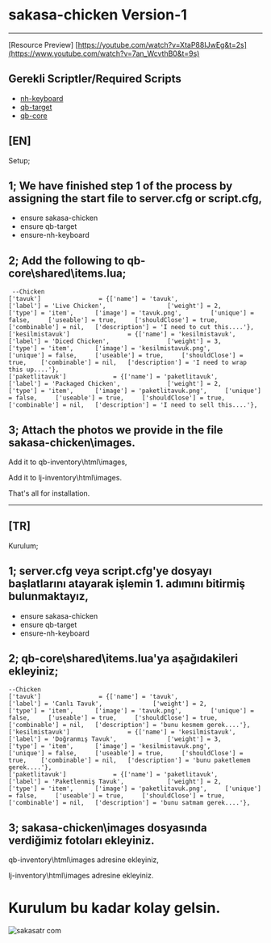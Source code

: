 # sakasa-chicken Version-1

------------------------------------------------------------------------------------------------------------------------------------------------------------------------------

[Resource Preview] [https://youtube.com/watch?v=XtaP88IJwEg&t=2s](https://www.youtube.com/watch?v=7an_WcvthB0&t=9s)

Gerekli Scriptler/Required Scripts
------------------------------------------------------------------------------------------------------------------------------------------------------------------------------
* [nh-keyboard](https://github.com/nerohiro/nh-keyboard)
* [qb-target](https://github.com/qbcore-framework/qb-target) 
* [qb-core](https://github.com/qbcore-framework/qb-core) 

<strong>[EN]</strong>
------------------------------------------------------------------------------------------------------------------------------------------------------------------------------


Setup;

1;
We have finished step 1 of the process by assigning the start file to server.cfg or script.cfg,
------------------------------------------------------------------------------------------------------------------------------------------------------------------------------

* ensure sakasa-chicken
* ensure qb-target
* ensure-nh-keyboard


2;
Add the following to qb-core\shared\items.lua;
------------------------------------------------------------------------------------------------------------------------------------------------------------------------------
     --Chicken
	['tavuk'] 			     = {['name'] = 'tavuk', 			  	        ['label'] = 'Live Chicken', 			    ['weight'] = 2, 		['type'] = 'item', 		['image'] = 'tavuk.png', 	    ['unique'] = false, 	['useable'] = true, 	['shouldClose'] = true,	   ['combinable'] = nil,   ['description'] = 'I need to cut this....'},
	['kesilmistavuk'] 			     = {['name'] = 'kesilmistavuk', 			  	        ['label'] = 'Diced Chicken', 			    ['weight'] = 3, 		['type'] = 'item', 		['image'] = 'kesilmistavuk.png', 	    ['unique'] = false, 	['useable'] = true, 	['shouldClose'] = true,	   ['combinable'] = nil,   ['description'] = 'I need to wrap this up....'},
	['paketlitavuk'] 			 = {['name'] = 'paketlitavuk', 			  	['label'] = 'Packaged Chicken', 			['weight'] = 2, 		['type'] = 'item', 		['image'] = 'paketlitavuk.png', 	['unique'] = false, 	['useable'] = true, 	['shouldClose'] = true,	   ['combinable'] = nil,   ['description'] = 'I need to sell this....'},


3;
Attach the photos we provide in the file sakasa-chicken\images.
------------------------------------------------------------------------------------------------------------------------------------------------------------------------------
Add it to qb-inventory\html\images,

Add it to lj-inventory\html\images.



That's all for installation.


------------------------------------------------------------------------------------------------------------------------------------------------------------------------------


<strong>[TR]</strong>
------------------------------------------------------------------------------------------------------------------------------------------------------------------------------

Kurulum;

1;
server.cfg veya script.cfg'ye dosyayı başlatlarını atayarak işlemin 1. adımını bitirmiş bulunmaktayız,
------------------------------------------------------------------------------------------------------------------------------------------------------------------------------

* ensure sakasa-chicken
* ensure qb-target
* ensure-nh-keyboard


2;
qb-core\shared\items.lua'ya aşağıdakileri ekleyiniz;
------------------------------------------------------------------------------------------------------------------------------------------------------------------------------
    --Chicken
	['tavuk'] 			     = {['name'] = 'tavuk', 			  	        ['label'] = 'Canlı Tavuk', 			    ['weight'] = 2, 		['type'] = 'item', 		['image'] = 'tavuk.png', 	    ['unique'] = false, 	['useable'] = true, 	['shouldClose'] = true,	   ['combinable'] = nil,   ['description'] = 'bunu kesmem gerek....'},
	['kesilmistavuk'] 			     = {['name'] = 'kesilmistavuk', 			  	        ['label'] = 'Doğranmış Tavuk', 			    ['weight'] = 3, 		['type'] = 'item', 		['image'] = 'kesilmistavuk.png', 	    ['unique'] = false, 	['useable'] = true, 	['shouldClose'] = true,	   ['combinable'] = nil,   ['description'] = 'bunu paketlemem gerek....'},
	['paketlitavuk'] 			 = {['name'] = 'paketlitavuk', 			  	['label'] = 'Paketlenmiş Tavuk', 			['weight'] = 2, 		['type'] = 'item', 		['image'] = 'paketlitavuk.png', 	['unique'] = false, 	['useable'] = true, 	['shouldClose'] = true,	   ['combinable'] = nil,   ['description'] = 'bunu satmam gerek....'},

3;
sakasa-chicken\images dosyasında verdiğimiz fotoları ekleyiniz.
------------------------------------------------------------------------------------------------------------------------------------------------------------------------------
qb-inventory\html\images adresine ekleyiniz,
 
lj-inventory\html\images adresine ekleyiniz.



# Kurulum bu kadar kolay gelsin.


![sakasatr com](https://github.com/papdevelopment/qb-portak/assets/127118520/67696232-ef5a-4205-8d35-cb37fb4b6aa8)




